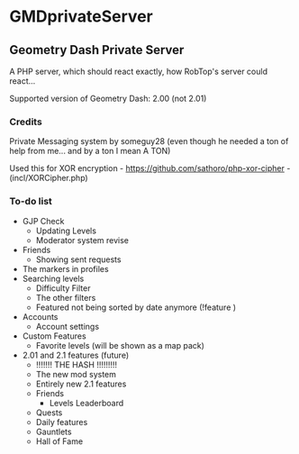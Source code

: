 # GMDprivateServer
## Geometry Dash Private Server
A PHP server, which should react exactly, how RobTop's server could react...

Supported version of Geometry Dash: 2.00 (not 2.01)

### Credits
Private Messaging system by someguy28 (even though he needed a ton of help from me... and by a ton I mean A TON)

Used this for XOR encryption - https://github.com/sathoro/php-xor-cipher - (incl/XORCipher.php)

### To-do list
* GJP Check
	* Updating Levels
	* Moderator system revise
* Friends
	* Showing sent requests
* The markers in profiles
* Searching levels
	* Difficulty Filter
	* The other filters
	* Featured not being sorted by date anymore (!feature <position>)
* Accounts
	* Account settings
* Custom Features 
	* Favorite levels (will be shown as a map pack)
* 2.01 and 2.1 features (future)
	* !!!!!!! THE HASH !!!!!!!!!
	* The new mod system
	* Entirely new 2.1 features
	* Friends
		* Levels Leaderboard
	* Quests
	* Daily features
	* Gauntlets
	* Hall of Fame